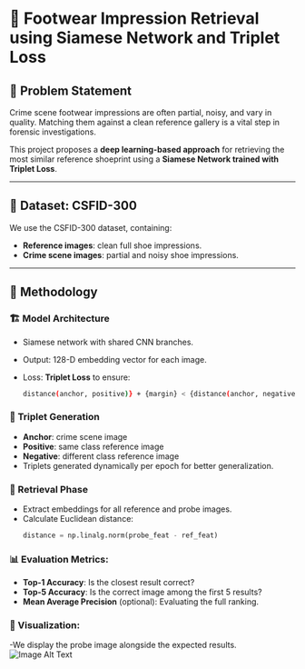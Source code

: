 # 👣 Footwear Impression Retrieval using Siamese Network and Triplet Loss

## 📌 Problem Statement
Crime scene footwear impressions are often partial, noisy, and vary in quality. Matching them against a clean reference gallery is a vital step in forensic investigations.

This project proposes a **deep learning-based approach** for retrieving the most similar reference shoeprint using a **Siamese Network trained with Triplet Loss**.

---

## 📂 Dataset: CSFID-300
We use the CSFID-300 dataset, containing:
- **Reference images**: clean full shoe impressions.
- **Crime scene images**: partial and noisy shoe impressions.

---

## 🧠 Methodology

### 🏗 Model Architecture
- Siamese network with shared CNN branches.
- Output: 128-D embedding vector for each image.
- Loss: **Triplet Loss** to ensure:
  
  ```bash
  distance(anchor, positive)} + {margin} < {distance(anchor, negative)}
  

### 🔁 Triplet Generation
- **Anchor**: crime scene image
- **Positive**: same class reference image
- **Negative**: different class reference image
- Triplets generated dynamically per epoch for better generalization.

### 🧪 Retrieval Phase
- Extract embeddings for all reference and probe images.
- Calculate Euclidean distance:
  ```python
  distance = np.linalg.norm(probe_feat - ref_feat)


###  📊 Evaluation Metrics:
- **Top-1 Accuracy**: Is the closest result correct?
- **Top-5 Accuracy**: Is the correct image among the first 5 results?
- **Mean Average Precision** (optional): Evaluating the full ranking.

###  🎨 Visualization:
-We display the probe image alongside the expected results.
![Image Alt Text](path_to_image)
